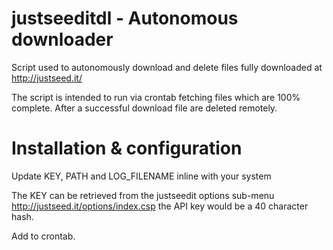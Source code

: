 justseeditdl - Autonomous downloader
====================================
Script used to autonomously download and delete files fully downloaded at http://justseed.it/

The script is intended to run via crontab fetching files which are 100% complete. After a successful download file are deleted remotely.

Installation & configuration
============================
Update KEY, PATH and LOG_FILENAME inline with your system

The KEY can be retrieved from the justseedit options sub-menu http://justseed.it/options/index.csp the API key would be a 40 character hash.

Add to crontab.


